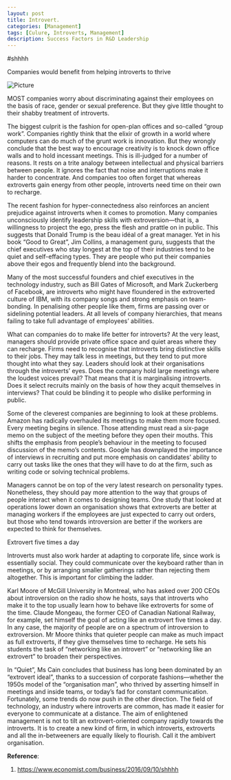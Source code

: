 ```yaml
---
layout: post
title: Introvert.
categories: [Management]
tags: [Culure, Introverts, Management]
description: Success Factors in R&D Leadership
---
```

#shhhh

Companies would benefit from helping introverts to thrive

![Picture](https://scontent.fsgn2-3.fna.fbcdn.net/v/t1.0-9/49560999_2491863827508293_2910224437670313984_n.jpg?_nc_cat=108&_nc_ht=scontent.fsgn2-3.fna&oh=a67974c2c7e08a89978f81f75eb0e2fe&oe=5C95B771)

MOST companies worry about discriminating against their employees on the basis of race, gender or sexual preference. But they give little thought to their shabby treatment of introverts.

The biggest culprit is the fashion for open-plan offices and so-called “group work”. Companies rightly think that the elixir of growth in a world where computers can do much of the grunt work is innovation. But they wrongly conclude that the best way to encourage creativity is to knock down office walls and to hold incessant meetings. This is ill-judged for a number of reasons. It rests on a trite analogy between intellectual and physical barriers between people. It ignores the fact that noise and interruptions make it harder to concentrate. And companies too often forget that whereas extroverts gain energy from other people, introverts need time on their own to recharge.

The recent fashion for hyper-connectedness also reinforces an ancient prejudice against introverts when it comes to promotion. Many companies unconsciously identify leadership skills with extroversion—that is, a willingness to project the ego, press the flesh and prattle on in public. This suggests that Donald Trump is the beau idéal of a great manager. Yet in his book “Good to Great”, Jim Collins, a management guru, suggests that the chief executives who stay longest at the top of their industries tend to be quiet and self-effacing types. They are people who put their companies above their egos and frequently blend into the background.

Many of the most successful founders and chief executives in the technology industry, such as Bill Gates of Microsoft, and Mark Zuckerberg of Facebook, are introverts who might have floundered in the extroverted culture of IBM, with its company songs and strong emphasis on team-bonding. In penalising other people like them, firms are passing over or sidelining potential leaders. At all levels of company hierarchies, that means failing to take full advantage of employees’ abilities.

What can companies do to make life better for introverts? At the very least, managers should provide private office space and quiet areas where they can recharge. Firms need to recognise that introverts bring distinctive skills to their jobs. They may talk less in meetings, but they tend to put more thought into what they say. Leaders should look at their organisations through the introverts’ eyes. Does the company hold large meetings where the loudest voices prevail? That means that it is marginalising introverts. Does it select recruits mainly on the basis of how they acquit themselves in interviews? That could be blinding it to people who dislike performing in public.

Some of the cleverest companies are beginning to look at these problems. Amazon has radically overhauled its meetings to make them more focused. Every meeting begins in silence. Those attending must read a six-page memo on the subject of the meeting before they open their mouths. This shifts the emphasis from people’s behaviour in the meeting to focused discussion of the memo’s contents. Google has downplayed the importance of interviews in recruiting and put more emphasis on candidates’ ability to carry out tasks like the ones that they will have to do at the firm, such as writing code or solving technical problems.

Managers cannot be on top of the very latest research on personality types. Nonetheless, they should pay more attention to the way that groups of people interact when it comes to designing teams. One study that looked at operations lower down an organisation shows that extroverts are better at managing workers if the employees are just expected to carry out orders, but those who tend towards introversion are better if the workers are expected to think for themselves.

Extrovert five times a day

Introverts must also work harder at adapting to corporate life, since work is essentially social. They could communicate over the keyboard rather than in meetings, or by arranging smaller gatherings rather than rejecting them altogether. This is important for climbing the ladder.

Karl Moore of McGill University in Montreal, who has asked over 200 CEOs about introversion on the radio show he hosts, says that introverts who make it to the top usually learn how to behave like extroverts for some of the time. Claude Mongeau, the former CEO of Canadian National Railway, for example, set himself the goal of acting like an extrovert five times a day. In any case, the majority of people are on a spectrum of introversion to extroversion. Mr Moore thinks that quieter people can make as much impact as full extroverts, if they give themselves time to recharge. He sets his students the task of “networking like an introvert” or “networking like an extrovert” to broaden their perspectives.

In “Quiet”, Ms Cain concludes that business has long been dominated by an “extrovert ideal”, thanks to a succession of corporate fashions—whether the 1950s model of the “organisation man”, who thrived by asserting himself in meetings and inside teams, or today’s fad for constant communication. Fortunately, some trends do now push in the other direction. The field of technology, an industry where introverts are common, has made it easier for everyone to communicate at a distance. The aim of enlightened management is not to tilt an extrovert-oriented company rapidly towards the introverts. It is to create a new kind of firm, in which introverts, extroverts and all the in-betweeners are equally likely to flourish. Call it the ambivert organisation.

**Reference**:
1. https://www.economist.com/business/2016/09/10/shhhh